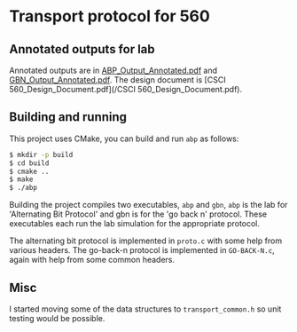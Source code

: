 # Transport protocol for 560

## Annotated outputs for lab
Annotated outputs are in
[ABP_Output_Annotated.pdf](/ABP_Output_Annotated.pdf) and
[GBN_Output_Annotated.pdf](/GBN_Output_Annotated.pdf). The design
document is [CSCI 560_Design_Document.pdf](/CSCI
560_Design_Document.pdf).
	
## Building and running
This project uses CMake, you can build and run `abp` as follows:

```sh
$ mkdir -p build
$ cd build
$ cmake ..
$ make
$ ./abp
```

Building the project compiles two executables, `abp` and `gbn`, `abp`
is the lab for 'Alternating Bit Protocol' and gbn is for the 'go back
n' protocol. These executables each run the lab simulation for the appropriate protocol.

The alternating bit protocol is implemented in `proto.c` with some
help from various headers. The go-back-n protocol is implemented in
`GO-BACK-N.c`, again with help from some common headers.


## Misc

I started moving some of the data structures to `transport_common.h`
so unit testing would be possible.
